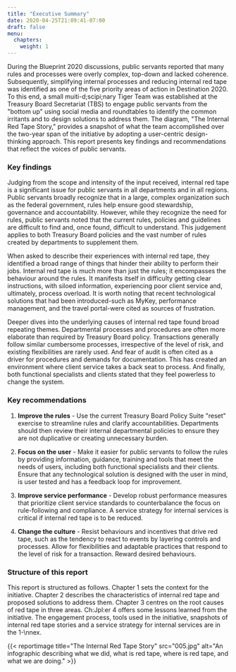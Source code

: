 ```yaml
---
title: "Executive Summary"
date: 2020-04-25T21:09:41-07:00
draft: false
menu:
  chapters:
    weight: 1
---
```


During the Blueprint 2020 discussions, public servants reported that many rules and processes were overly complex, top-down and lacked coherence. Subsequently, simplifying internal processes and reducing internal red tape was identified as one of the five priority areas of action in Destination 2020. To this end, a small muiti-d;scipi;nary Tiger Team was established at the Treasury Board Secretariat (TBS) to engage public servants from the "bottom up" using social media and roundtables to identify the common irritants and to design solutions to address them. The diagram, "The Internal Red Tape Story," provides a snapshot of what the team accomplished over the two-year span of the initiative by adopting a user-centric design-thinking approach. This report presents key findings and recommendations that reflect the voices of public servants.

### Key findings

Judging from the scope and intensity of the input received, internal red tape is a significant issue for public servants in all departments and in all regions. Public servants broadly recognize that in a large, complex organization such as the federal government, rules help ensure good stewardship, governance and accountability. However, while they recognize the need for rules, public servants noted that the current rules, policies and guidelines are difficult to find and, once found, difficult to understand. This judgement applies to both Treasury Board policies and the vast number of rules created by departments to supplement them.

When asked to describe their experiences with internal red tape, they identified a broad range of things that hinder their ability to perform their jobs. Internal red tape is much more than just the rules; it encompasses the behaviour around the rules. It manifests itself in difficulty getting clear instructions, with siloed information, experiencing poor client service and, ultimately, process overload. It is worth noting that recent technological solutions that had been introduced-such as MyKey, performance management, and the travel portal-were cited as sources of frustration.

Deeper dives into the underlying causes of internal red tape found broad repeating themes. Departmental processes and procedures are often more elaborate than required by Treasury Board policy. Transactions generally follow similar cumbersome processes, irrespective of the level of risk, and existing flexibilities are rarely used. And fear of audit is often cited as a driver for procedures and demands for documentation. This has created an environment where client service takes a back seat to process. And finally, both functional specialists and clients stated that they feel powerless to change the system.

### Key recommendations

1. **Improve the rules** - Use the current Treasury Board Policy Suite "reset" exercise to streamline rules and clarify accountabilities. Departments should then review their internal departmental policies to ensure they are not duplicative or creating unnecessary burden.

2. **Focus on the user** - Make it easier for public servants to follow the rules by providing information, guidance, training and tools that meet the needs of users, including both functional specialists and their clients. Ensure that any technological solution is designed with the user in mind, is user tested and has a feedback loop for improvement.

3. **Improve service performance** - Develop robust performance measures that prioritize client service standards to counterbalance the focus on rule-following and compliance. A service strategy for internal services is critical if internal red tape is to be reduced.

4. **Change the culture** - Resist behaviours and incentives that drive red tape, such as the tendency to react to events by layering controls and processes. Allow for flexibilities and adaptable practices that respond to the level of risk for a transaction. Reward desired behaviours.

### Structure of this report

This report is structured as follows. Chapter 1 sets the context for the initiative. Chapter 2 describes the characteristics of internal red tape and proposed solutions to address them. Chapter 3 centres on the root causes of red tape in three areas. Ch:Jpl:er 4 offers some lessons learned from the initiative. The engagement process, tools used in the initiative, snapshots of internal red tape stories and a service strategy for internal services are in the 1-\nnex.

{{< reportimage title="The Internal Red Tape Story" src="005.jpg" alt="An infographic describing what we did, what is red tape, where is red tape, and what we are doing." >}}
